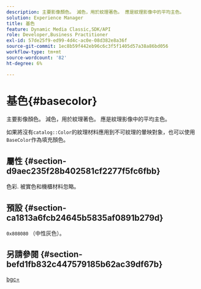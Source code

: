 ```yaml
---
description: 主要影像顏色。 減色，用於紋理著色。 應是紋理影像中的平均主色。
solution: Experience Manager
title: 基色
feature: Dynamic Media Classic,SDK/API
role: Developer,Business Practitioner
exl-id: 57de25f9-ed99-4d4c-ac0e-08d382e8a36f
source-git-commit: 1ec8b59f442eb96c6c3f5f1405d57a38a86bd056
workflow-type: tm+mt
source-wordcount: '82'
ht-degree: 6%

---
```


# 基色{#basecolor}

主要影像顏色。 減色，用於紋理著色。 應是紋理影像中的平均主色。

如果將沒有`catalog::Color`的紋理材料應用到不可紋理的暈映對象，也可以使用`BaseColor`作為填充顏色。

## 屬性 {#section-d9aec235f28b402581cf2277f5fc6fbb}

色彩. 被實色和機櫃材料忽略。

## 預設 {#section-ca1813a6fcb24645b5835af0891b279d}

`0x808080` （中性灰色）。

## 另請參閱 {#section-befd1fb832c447579185b62ac39df67b}

[bgc=](../../../../../ir-api/http-protocol/image-rendering-api-ref/c-ir-http-protocol-ref/c-ir-http-protocol-command-reference/r-ir-bgc.md#reference-3f5c78cea01c4a85aa582076d23aebb0)
